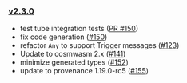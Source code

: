 ### [v2.3.0](https://github.com/provenance-io/provwasm/tree/v2.3.0)

* test tube integration tests ([PR #150](https://github.com/provenance-io/provwasm/pull/150))
* fix code generation ([#150](https://github.com/provenance-io/provwasm/issues/150))
* refactor `Any` to support Trigger messages ([#123](https://github.com/provenance-io/provwasm/issues/123))
* Update to cosmwasm 2.x ([#141](https://github.com/provenance-io/provwasm/issues/141))
* minimize generated types ([#152](https://github.com/provenance-io/provwasm/issues/152))
* update to provenance 1.19.0-rc5 ([#155](https://github.com/provenance-io/provwasm/issues/155))

